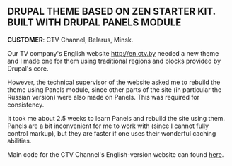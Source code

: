 DRUPAL THEME BASED ON ZEN STARTER KIT. BUILT WITH DRUPAL PANELS MODULE
----------------------
<b>CUSTOMER</b>: CTV Channel, Belarus, Minsk.

Our TV company's English website http://en.ctv.by needed a new theme and I made one for them using traditional regions and blocks provided by Drupal's core.

However, the technical supervisor of the website asked me to rebuild the theme using Panels module, since other parts of the site (in particular the Russian version) were also made on Panels. This was required for consistency.

It took me about 2.5 weeks to learn Panels and rebuild the site using them. Panels are a bit inconvenient for me to work with (since I cannot fully control markup), but they are faster if one uses their wonderful caching abilities.

Main code for the CTV Channel's English-version website can found <a href="https://github.com/ikushlianski/ctv-english-theme-block-based">here</a>.
